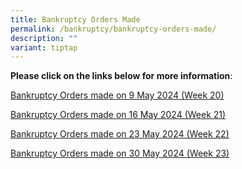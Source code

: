 ```yaml
---
title: Bankruptcy Orders Made
permalink: /bankruptcy/bankruptcy-orders-made/
description: ""
variant: tiptap
---
```

<p><strong>Please click on the links below for more information</strong>:</p>
<p></p>
<p><a href="/files/BOs Made/Bankruptcy_Orders_made_on_9_May_2024__Week_20_.pdf" rel="noopener noreferrer nofollow" target="_blank">Bankruptcy Orders made on 9 May 2024 (Week 20)</a>
</p>
<p><a href="/files/BOs Made/Bankruptcy_Orders_made_on_16_May_2024__Week_21_.pdf" rel="noopener noreferrer nofollow" target="_blank">Bankruptcy Orders made on 16 May 2024 (Week 21)</a>
</p>
<p><a href="/files/BOs Made/Bankruptcy_Orders_made_on_23_May_2024__Week_22_.pdf" rel="noopener noreferrer nofollow" target="_blank">Bankruptcy Orders made on 23 May 2024 (Week 22)</a>
</p>
<p><a href="/files/BOs Made/Bankruptcy_Orders_made_on_30_May_2024__Week_23_.pdf" rel="noopener noreferrer nofollow" target="_blank">Bankruptcy Orders made on 30 May 2024 (Week 23)</a>
</p>